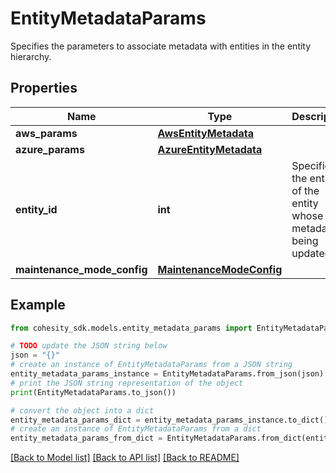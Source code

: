 # EntityMetadataParams

Specifies the parameters to associate metadata with entities in the entity hierarchy.

## Properties

Name | Type | Description | Notes
------------ | ------------- | ------------- | -------------
**aws_params** | [**AwsEntityMetadata**](AwsEntityMetadata.md) |  | [optional] 
**azure_params** | [**AzureEntityMetadata**](AzureEntityMetadata.md) |  | [optional] 
**entity_id** | **int** | Specifies the entity id of the entity whose metadata is being updated. | 
**maintenance_mode_config** | [**MaintenanceModeConfig**](MaintenanceModeConfig.md) |  | [optional] 

## Example

```python
from cohesity_sdk.models.entity_metadata_params import EntityMetadataParams

# TODO update the JSON string below
json = "{}"
# create an instance of EntityMetadataParams from a JSON string
entity_metadata_params_instance = EntityMetadataParams.from_json(json)
# print the JSON string representation of the object
print(EntityMetadataParams.to_json())

# convert the object into a dict
entity_metadata_params_dict = entity_metadata_params_instance.to_dict()
# create an instance of EntityMetadataParams from a dict
entity_metadata_params_from_dict = EntityMetadataParams.from_dict(entity_metadata_params_dict)
```
[[Back to Model list]](../README.md#documentation-for-models) [[Back to API list]](../README.md#documentation-for-api-endpoints) [[Back to README]](../README.md)


